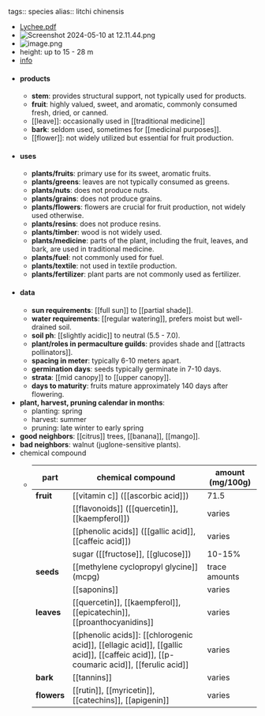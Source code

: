 tags:: species
alias:: litchi chinensis

- [Lychee.pdf](https://peach-geographical-bat-397.mypinata.cloud/ipfs/QmfCM3LqMjARu2uPudnjHENngi3P8J7BWCDRyhqR7pEtG9)
- ![Screenshot 2024-05-10 at 12.11.44.png](https://peach-geographical-bat-397.mypinata.cloud/ipfs/QmWzMDVUdzTLHr6DUZ9LMyuvFa7kZRKbnyTQmWrbDdBKMb)
- ![image.png](https://peach-geographical-bat-397.mypinata.cloud/ipfs/QmcZcC6jdUAFzduCnoKr4pmzYM2txSxqeThP2KvfeBoo6J)
- height: up to 15 - 28 m
- [info](http://www.plantsofasia.com/index/litchi/0-525)
- #### products
	- **stem**: provides structural support, not typically used for products.
	- **fruit**: highly valued, sweet, and aromatic, commonly consumed fresh, dried, or canned.
	- [[leave]]: occasionally used in [[traditional medicine]]
	- **bark**: seldom used, sometimes for [[medicinal purposes]].
	- [[flower]]: not widely utilized but essential for fruit production.
- #### uses
	- **plants/fruits**: primary use for its sweet, aromatic fruits.
	- **plants/greens**: leaves are not typically consumed as greens.
	- **plants/nuts**: does not produce nuts.
	- **plants/grains**: does not produce grains.
	- **plants/flowers**: flowers are crucial for fruit production, not widely used otherwise.
	- **plants/resins**: does not produce resins.
	- **plants/timber**: wood is not widely used.
	- **plants/medicine**: parts of the plant, including the fruit, leaves, and bark, are used in traditional medicine.
	- **plants/fuel**: not commonly used for fuel.
	- **plants/textile**: not used in textile production.
	- **plants/fertilizer**: plant parts are not commonly used as fertilizer.
- #### data
	- **sun requirements**: [[full sun]] to [[partial shade]].
	- **water requirements**: [[regular watering]], prefers moist but well-drained soil.
	- **soil ph**: [[slightly acidic]] to neutral (5.5 - 7.0).
	- **plant/roles in permaculture guilds**: provides shade and [[attracts pollinators]].
	- **spacing in meter**: typically 6-10 meters apart.
	- **germination days**: seeds typically germinate in 7-10 days.
	- **strata**: [[mid canopy]] to [[upper canopy]].
	- **days to maturity**: fruits mature approximately 140 days after flowering.
- **plant, harvest, pruning calendar in months**:
	- planting: spring
	- harvest: summer
	- pruning: late winter to early spring
- **good neighbors**: [[citrus]] trees, [[banana]], [[mango]].
- **bad neighbors**: walnut (juglone-sensitive plants).
- chemical compound
	- | part | chemical compound | amount (mg/100g) |
	  | ---- | ---- | ---- |
	  | **fruit** | [[vitamin c]] ([[ascorbic acid]]) | 71.5 |
	  |  | [[flavonoids]] ([[quercetin]], [[kaempferol]]) | varies |
	  |  | [[phenolic acids]] ([[gallic acid]], [[caffeic acid]]) | varies |
	  |  | sugar ([[fructose]], [[glucose]]) | 10-15% |
	  | **seeds** | [[methylene cyclopropyl glycine]] (mcpg) | trace amounts |
	  |  | [[saponins]] | varies |
	  | **leaves** | [[quercetin]], [[kaempferol]], [[epicatechin]], [[proanthocyanidins]] | varies |
	  |  | [[phenolic acids]]: [[chlorogenic acid]], [[ellagic acid]], [[gallic acid]], [[caffeic acid]], [[p-coumaric acid]], [[ferulic acid]] | varies |
	  | **bark** | [[tannins]] | varies |
	  | **flowers** | [[rutin]], [[myricetin]], [[catechins]], [[apigenin]] | varies |